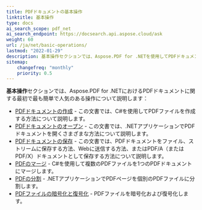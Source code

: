 ```yaml
---
title: PDFドキュメントの基本操作
linktitle: 基本操作
type: docs
ai_search_scope: pdf_net
ai_search_endpoint: https://docsearch.api.aspose.cloud/ask
weight: 60
url: /ja/net/basic-operations/
lastmod: "2022-01-29"
description: 基本操作セクションでは、Aspose.PDF for .NETを使用してPDFドキュメントを開くことと保存することの可能性について説明します。
sitemap:
    changefreq: "monthly"
    priority: 0.5
---
```

**基本操作**セクションでは、Aspose.PDF for .NETにおけるPDFドキュメントに関する最初で最も簡単で人気のある操作について説明します：

- [PDFドキュメントの作成](/pdf/net/create-document/) - この文書では、C#を使用してPDFファイルを作成する方法について説明します。
- [PDFドキュメントのオープン](/pdf/net/open-pdf-document/) - この文書では、.NETアプリケーションでPDFドキュメントを開くさまざまな方法について説明します。
- [PDFドキュメントの保存](/pdf/net/save-pdf-document/) - この文書では、PDFドキュメントをファイル、ストリームに保存する方法、Webに送信する方法、またはPDF/A（またはPDF/X）ドキュメントとして保存する方法について説明します。
- [PDFのマージ](/pdf/net/merge-pdf-documents/) - C#を使用して複数のPDFファイルを1つのPDFドキュメントにマージします。
- [PDFの分割](/pdf/net/split-document/) - .NETアプリケーションでPDFページを個別のPDFファイルに分割します。
- [PDFファイルの暗号化と復号化](/pdf/net/set-privileges-encrypt-and-decrypt-pdf-file/) - PDFファイルを暗号化および復号化します。